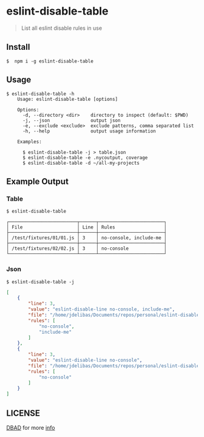 # eslint-disable-table
> List all eslint disable rules in use

## Install

```shell
$  npm i -g eslint-disable-table
```

## Usage

```shell
$ eslint-disable-table -h
    Usage: eslint-disable-table [options]

    Options:
      -d, --directory <dir>    directory to inspect (default: $PWD)
      -j, --json               output json
      -e, --exclude <exclude>  exclude patterns, comma separated list
      -h, --help               output usage information

    Examples:

      $ eslint-disable-table -j > table.json
      $ eslint-disable-table -e .nycoutput, coverage
      $ eslint-disable-table -d ~/all-my-projects
```

## Example Output

### Table

```shell
$ eslint-disable-table
```

```shell
┌─────────────────────────┬──────┬────────────────────────┐
│ File                    │ Line │ Rules                  │
├─────────────────────────┼──────┼────────────────────────┤
│ /test/fixtures/01/01.js │ 3    │ no-console, include-me │
├─────────────────────────┼──────┼────────────────────────┤
│ /test/fixtures/02/02.js │ 3    │ no-console             │
└─────────────────────────┴──────┴────────────────────────┘
```

### Json

```shell
$ eslint-disable-table -j
```

```json
[
    {
        "line": 3,
        "value": "eslint-disable-line no-console, include-me",
        "file": "/home/jdelibas/Documents/repos/personal/eslint-disable-table/test/fixtures/01/01.js",
        "rules": [
            "no-console",
            "include-me"
        ]
    },
    {
        "line": 3,
        "value": "eslint-disable-line no-console",
        "file": "/home/jdelibas/Documents/repos/personal/eslint-disable-table/test/fixtures/02/02.js",
        "rules": [
            "no-console"
        ]
    }
]
```

## LICENSE

[DBAD](./LICENSE.md) for more [info](https://dbad-license.org/)